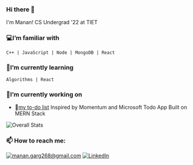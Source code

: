 ### Hi there 👋

I'm Manan!
CS Undergrad '22 at TIET

### 💻I’m familiar with

    C++ | JavaScript | Node | MongoDB | React

### 🌱I’m currently learning
    Algorithms | React

### 🔭I’m currently working on

- 📝[my to-do list](http://merntodo12.herokuapp.com)
   Inspired by Momentum and Microsoft Todo App
   Built on MERN Stack

![Overall Stats](https://github-readme-stats.vercel.app/api?username=manan-g&count_private=true&show_icons=true&hide=contribs)

<!-- ![Top Langs](https://github-readme-stats.vercel.app/api/top-langs/?username=manan-g&layout=compact) -->

### 📫 How to reach me:

<a href="mailto:manan.garg268@gmail.com">![manan.garg268@gmail.com](https://img.shields.io/badge/Gmail-D14836?style=for-the-badge&logo=gmail&logoColor=white)</a> <a href="https://www.linkedin.com/in/manangarg268/">![LinkedIn](https://img.shields.io/badge/LinkedIn-0077B5?style=for-the-badge&logo=linkedin&logoColor=white)</a>

<!--
Here are some ideas to get you started:

- 🔭 I’m currently working on ...
- 🌱 I’m currently learning ...
- 👯 I’m looking to collaborate on ...
- 🤔 I’m looking for help with ...
- 💬 Ask me about ...
- 📫 How to reach me: ...
- 😄 Pronouns: ...
- ⚡ Fun fact: ...
-->

